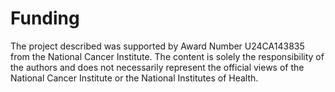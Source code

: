 # Funding #

The project described was supported by Award Number U24CA143835 from the National Cancer Institute. The content is solely the responsibility of the authors and does not necessarily represent the official views of the National Cancer Institute or the National Institutes of Health.